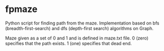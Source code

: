 # fpmaze
Python script for finding path from the maze. Implementation based on bfs (breadth-first-search) and dfs (depth-first search) algorithms on Graph.

Maze given as a set of 0 and 1 and is defined in maze.txt file. 0 (zero) specifies that the path exists. 1 (one) specifies that dead end.
